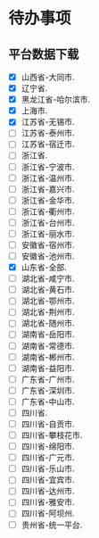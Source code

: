 
# 待办事项

## 平台数据下载

- [x] 山西省-大同市.
- [x] 辽宁省.
- [x] 黑龙江省-哈尔滨市.
- [x] 上海市.
- [x] 江苏省-无锡市.
- [ ] 江苏省-泰州市.
- [ ] 江苏省-宿迁市.
- [ ] 浙江省.
- [ ] 浙江省-宁波市.
- [ ] 浙江省-温州市.
- [ ] 浙江省-嘉兴市.
- [ ] 浙江省-金华市.
- [ ] 浙江省-衢州市.
- [ ] 浙江省-台州市.
- [ ] 浙江省-丽水市.
- [ ] 安徽省-宿州市.
- [ ] 安徽省-池州市.
- [x] 山东省-全部.
- [ ] 湖北省-咸宁市.
- [ ] 湖北省-黄石市.
- [ ] 湖北省-鄂州市.
- [ ] 湖北省-荆州市.
- [ ] 湖北省-随州市.
- [ ] 湖南省-岳阳市.
- [ ] 湖南省-常德市.
- [ ] 湖南省-郴州市.
- [ ] 湖南省-益阳市.
- [ ] 广东省-广州市.
- [ ] 广东省-深圳市.
- [ ] 广东省-中山市.
- [ ] 四川省.
- [ ] 四川省-自贡市.
- [ ] 四川省-攀枝花市.
- [ ] 四川省-绵阳市.
- [ ] 四川省-广元市.
- [ ] 四川省-乐山市.
- [ ] 四川省-宜宾市.
- [ ] 四川省-达州市.
- [ ] 四川省-雅安市.
- [ ] 四川省-阿坝州.
- [ ] 贵州省-统一平台.
